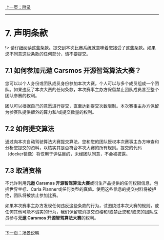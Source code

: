 [上一页：附录](scenarios.md)

***

# 7. 声明条款

!> 请仔细阅读这些条款。提交到本次比赛系统就意味着您接受了这些条款。如果您不同意这些条款的任何部分，请不要提交。

## 7.1 如何参加元遨 Carsmos 开源智驾算法大赛？

您可以以个人身份或团队成员身份参加本次大赛。个人可以与多个成员组成一个团队。如果违反了本次大赛的任何条款，本次赛事主办方保留禁止团队成员甚至整个团队参赛的权利。

团队可以根据自己的意愿进行提交，直至达到提交次数限制。本次赛事主办方保留为参赛队提供额外的算力和/或提交数量的权利。

## 7.2 如何提交算法

通过向本次自动驾驶算法大赛提交算法，您和您的团队授权本次赛事主办方审查和分析您提交的资料，以核实其是否符合本次大赛的所有规则。提交的代码（docker镜像）将仅用于评估目的，未经团队同意，不会被披露。

## 7.3 取消资格

不允许利用**元遨 Carsmos 开源智驾算法大赛**或衍生产品提供的任何权限信息，包括世界坐标、Carla Planner或任何类型的真值。使用这些信息的提交材料将被拒绝，团队将被禁止参加比赛。

如果本次赛事主办方发现任何违反这些条款的行为，试图绕过本次大赛的规则，或任何其他可能不诚实的行为，我们保留取消提交资格和/或禁止您和/或您的团队成员参与**元遨 Carsmos 开源智驾算法大赛**的权利。

***

[下一页：场景说明](scenarios.md)